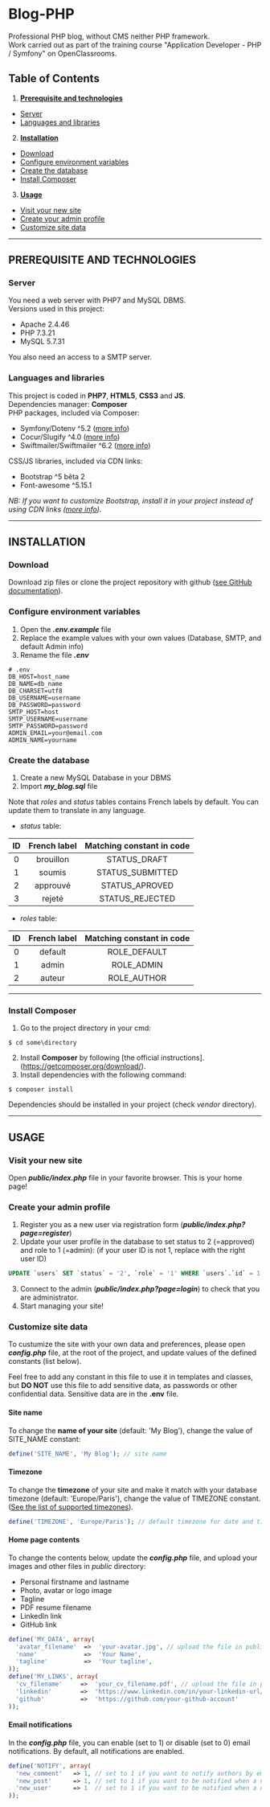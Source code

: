 # Blog-PHP
Professional PHP blog, without CMS neither PHP framework.  
Work carried out as part of the training course "Application Developer - PHP / Symfony" on OpenClassrooms.

## Table of Contents
1.  __[Prerequisite and technologies](#prerequisite-and-technologies)__
  * [Server](#server)
  * [Languages and libraries](#languages-and-libraries)
2.  __[Installation](#installation)__
  * [Download](#download)
  * [Configure environment variables](#configure-environment-variables)
  * [Create the database](#create-the-database)
  * [Install Composer](#install-composer)
3.  __[Usage](#usage)__
  * [Visit your new site](#visit-your-new-site)
  * [Create your admin profile](#create-your-admin-profile)
  * [Customize site data](#customize-site-data)

---
## PREREQUISITE AND TECHNOLOGIES

### __Server__
You need a web server with PHP7 and MySQL DBMS.  
Versions used in this project:
* Apache 2.4.46
* PHP 7.3.21
* MySQL 5.7.31

You also need an access to a SMTP server.

### __Languages and libraries__
This project is coded in __PHP7__, __HTML5__, __CSS3__ and __JS__.  
Dependencies manager: __Composer__  
PHP packages, included via Composer:
* Symfony/Dotenv ^5.2 ([more info](https://github.com/symfony/dotenv))
* Cocur/Slugify ^4.0 ([more info](https://github.com/cocur/slugify))
* Swiftmailer/Swiftmailer ^6.2 ([more info](https://github.com/swiftmailer/swiftmailer))

CSS/JS libraries, included via CDN links:
* Bootstrap ^5 bêta 2
* Font-awesome ^5.15.1  

*NB: If you want to customize Bootstrap, install it in your project instead of using CDN links ([more info](https://getbootstrap.com/)).*

---
## INSTALLATION

### __Download__
Download zip files or clone the project repository with github ([see GitHub documentation](https://docs.github.com/en/github/creating-cloning-and-archiving-repositories/cloning-a-repository)).

### __Configure environment variables__
1.  Open the ___.env.example___ file
2.  Replace the example values with your own values (Database, SMTP, and default Admin info)
3.  Rename the file ___.env___
```env
# .env
DB_HOST=host_name
DB_NAME=db_name
DB_CHARSET=utf8
DB_USERNAME=username
DB_PASSWORD=password
SMTP_HOST=host
SMTP_USERNAME=username
SMTP_PASSWORD=password
ADMIN_EMAIL=your@email.com
ADMIN_NAME=yourname
```

### __Create the database__
1.  Create a new MySQL Database in your DBMS
2.  Import ___my_blog.sql___ file

Note that _roles_ and _status_ tables contains French labels by default. You can update them to translate in any language.  
* _status_ table:

| ID | French label | Matching constant in code |
|:--------------:|:-------------:|:--------------:|
| 0 | brouillon | STATUS_DRAFT |
| 1 | soumis | STATUS_SUBMITTED |
| 2 | approuvé | STATUS_APROVED |
| 3 | rejeté | STATUS_REJECTED |  
  
* _roles_ table:

| ID | French label | Matching constant in code |
|:--------------:|:-------------:|:--------------:|
| 0 | default | ROLE_DEFAULT |
| 1 | admin | ROLE_ADMIN |
| 2 | auteur | ROLE_AUTHOR |
  
---  
### __Install Composer__
1.  Go to the project directory in your cmd:
```
$ cd some\directory
```
2.  Install __Composer__ by following [the official instructions].(https://getcomposer.org/download/).
3.  Install dependencies with the following command:
```
$ composer install
```
Dependencies should be installed in your project (check _vendor_ directory).

---
## USAGE

### __Visit your new site__
Open ___public/index.php___ file in your favorite browser. This is your home page!

### __Create your admin profile__
1.  Register you as a new user via registration form (___public/index.php?page=register___)
2.  Update your user profile in the database to set status to 2 (=approved) and role to 1 (=admin):
(if your user ID is not 1, replace with the right user ID)
```sql
UPDATE `users` SET `status` = '2', `role` = '1' WHERE `users`.`id` = 1
```
3.  Connect to the admin (___public/index.php?page=login___) to check that you are administrator.
4.  Start managing your site!

### __Customize site data__
To custumize the site with your own data and preferences, please open ___config.php___ file, at the root of the project, and update values of the defined constants (list below).

Feel free to add any constant in this file to use it in templates and classes, but __DO NOT__ use this file to add sensitive data, as passwords or other confidential data. Sensitive data are in the __.env__ file.

#### __Site name__
To change the __name of your site__ (default: 'My Blog'), change the value of SITE_NAME constant:
```php
define('SITE_NAME', 'My Blog'); // site name
```
#### __Timezone__
To change the __timezone__ of your site and make it match with your database timezone (default: 'Europe/Paris'), change the value of TIMEZONE constant. ([See the list of supported timezones](https://www.php.net/manual/fr/timezones.php)).
```php
define('TIMEZONE', 'Europe/Paris'); // default timezone for date and time functions: use the same timezone as in the database
```
#### __Home page contents__
To change the contents below, update the ___config.php___ file, and upload your images and other files in *public* directory:
* Personal firstname and lastname
* Photo, avatar or logo image
* Tagline
* PDF resume filename
* LinkedIn link
* GitHub link
```php
define('MY_DATA', array(
  'avatar_filename'  =>  'your-avatar.jpg', // upload the file in public/files/ directory
  'name'             =>  'Your Name',
  'tagline'          =>  'Your tagline',
));
define('MY_LINKS', array(
  'cv_filename'     =>  'your_cv_filename.pdf', // upload the file in public/files/ directory
  'linkedin'        =>  'https://www.linkedin.com/in/your-linkedin-url/',
  'github'          =>  'https://github.com/your-github-account'
));
```

#### __Email notifications__
In the ___config.php___ file, you can enable (set to 1) or disable (set to 0) email notifications. By default, all notifications are enabled.
```php
define('NOTIFY', array(
  'new_comment'   => 1, // set to 1 if you want to notify authors by email when a new comment is submitted on his post, set to 0 else
  'new_post'      => 1, // set to 1 if you want to be notified when a new post is submitted, set to 0 else
  'new_user'      => 1  // set to 1 if you want to be notified when a new user is submitted, set to 0 else
));
```
